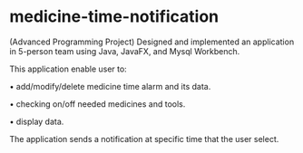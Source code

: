 # medicine-time-notification
 
(Advanced Programming Project) Designed and implemented an application in 5-person team using Java, JavaFX, and Mysql Workbench.

This application enable user to:

• add/modify/delete medicine time alarm and its data.

• checking on/off needed medicines and tools.

• display data.


The application sends a notification at specific time that the user select.
